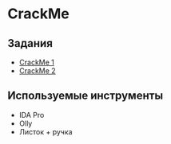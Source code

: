 # CrackMe

## Задания

  - [CrackMe 1](/CrackMe_1)  
  - [CrackMe 2](/CrackMe_2)  

## Используемые инструменты

  - IDA Pro
  - Olly
  - Листок + ручка
